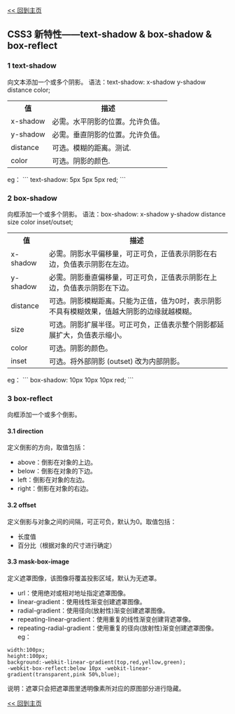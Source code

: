 [<< 回到主页](http://suzy1993.github.io/misszy/)

## CSS3 新特性——text-shadow & box-shadow & box-reflect

### 1 text-shadow
向文本添加一个或多个阴影。
语法：text-shadow: x-shadow y-shadow distance color;
<table>
  <tr><th>值</th><th>描述</th></tr>
  <tr><td>x-shadow</td><td>必需。水平阴影的位置。允许负值。</td></tr>
  <tr><td>y-shadow</td><td>必需。垂直阴影的位置。允许负值。</td></tr>
  <tr><td>distance</td><td>可选。模糊的距离。测试.</td></tr>
  <tr><td>color</td><td>可选。阴影的颜色.</td></tr>
</table>
eg：
```
text-shadow: 5px 5px 5px red;
```

### 2 box-shadow
向框添加一个或多个阴影。
语法：box-shadow: x-shadow y-shadow distance size color inset/outset;
<table>
  <tr><th>值</th><th>描述</th></tr>
  <tr><td>x-shadow</td><td>必需。阴影水平偏移量，可正可负，正值表示阴影在右边，负值表示阴影在左边。</td></tr>
  <tr><td>y-shadow</td><td>必需。阴影垂直偏移量，可正可负，正值表示阴影在上边，负值表示阴影在下边。</td></tr>
  <tr><td>distance</td><td>可选。阴影模糊距离。只能为正值，值为0时，表示阴影不具有模糊效果，值越大阴影的边缘就越模糊。</td></tr>
  <tr><td>size</td><td>可选。阴影扩展半径。可正可负，正值表示整个阴影都延展扩大，负值表示缩小。</td></tr>
  <tr><td>color</td><td>可选。阴影的颜色。</td></tr>
  <tr><td>inset</td><td>可选。将外部阴影 (outset) 改为内部阴影。</td></tr>
</table>
eg：
```
box-shadow: 10px 10px 10px red;
```

### 3 box-reflect
向框添加一个或多个倒影。
#### 3.1 direction
定义倒影的方向，取值包括：
* above：倒影在对象的上边。
* below：倒影在对象的下边。
* left：倒影在对象的左边。
* right：倒影在对象的右边。

#### 3.2 offset
定义倒影与对象之间的间隔，可正可负，默认为0。取值包括：
* 长度值
* 百分比（根据对象的尺寸进行确定）

#### 3.3 mask-box-image
定义遮罩图像，该图像将覆盖投影区域，默认为无遮罩。
* url：使用绝对或相对地址指定遮罩图像。
* linear-gradient：使用线性渐变创建遮罩图像。
* radial-gradient：使用径向(放射性)渐变创建遮罩图像。
* repeating-linear-gradient：使用重复的线性渐变创建背遮罩像。
* repeating-radial-gradient：使用重复的径向(放射性)渐变创建遮罩图像。
eg：
```
width:100px;
height:100px;
background:-webkit-linear-gradient(top,red,yellow,green);
-webkit-box-reflect:below 10px -webkit-linear-gradient(transparent,pink 50%,blue);
```
说明：遮罩只会把遮罩图里透明像素所对应的原图部分进行隐藏。

[<< 回到主页](http://suzy1993.github.io/misszy/)
